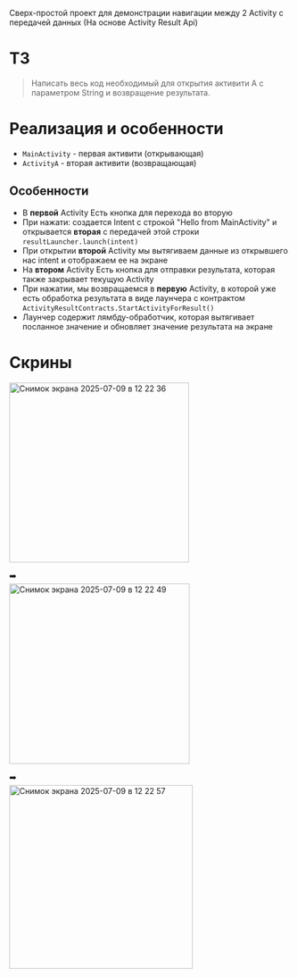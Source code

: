 Сверх-простой проект для демонстрации навигации между 2 Activity с передачей данных (На основе Activity Result Api)

# ТЗ

> Написать весь код необходимый для открытия активити A c параметром String и возвращение результата.

# Реализация и особенности

- `MainActivity` -  первая активити (открывающая)
- `ActivityA` - вторая активити (возвращающая)

## Особенности
- В **первой** Activity Есть кнопка для перехода во вторую
- При нажати: создается Intent с строкой "Hello from MainActivity" и открывается **вторая** с передачей этой строки `resultLauncher.launch(intent)`
- При открытии **второй** Activity мы вытягиваем данные из открывшего нас intent и отображаем ее на экране
- На **втором** Activity Есть кнопка для отправки результата, которая также закрывает текущую Activity
- При нажатии, мы возвращаемся в **первую** Activity, в которой уже есть обработка результата в виде лаунчера с контрактом `ActivityResultContracts.StartActivityForResult()`
- Лаунчер содержит лямбду-обработчик, которая вытягивает посланное значение и обновляет значение результата на экране

# Скрины


<img width="322" alt="Снимок экрана 2025-07-09 в 12 22 36" src="https://github.com/user-attachments/assets/3fe51772-b64a-4d27-a17c-79f2fb8fada6" />
  
➡️  
<img width="323" alt="Снимок экрана 2025-07-09 в 12 22 49" src="https://github.com/user-attachments/assets/3e5ef964-d00e-42f4-a55c-0a0ce0c0bdaa" />
 
➡️  
<img width="329" alt="Снимок экрана 2025-07-09 в 12 22 57" src="https://github.com/user-attachments/assets/f887d492-9e0a-4091-8143-f84747f58bd8" />

